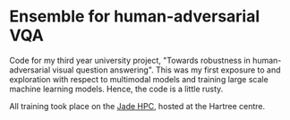 # Ensemble for human-adversarial VQA
Code for my third year university project, "Towards robustness in human-adversarial visual question answering". This was my first exposure to and exploration with respect to multimodal models and training large scale machine learning models. Hence, the code is a little rusty.

All training took place on the [Jade HPC](https://www.jade.ac.uk/), hosted at the Hartree centre.
